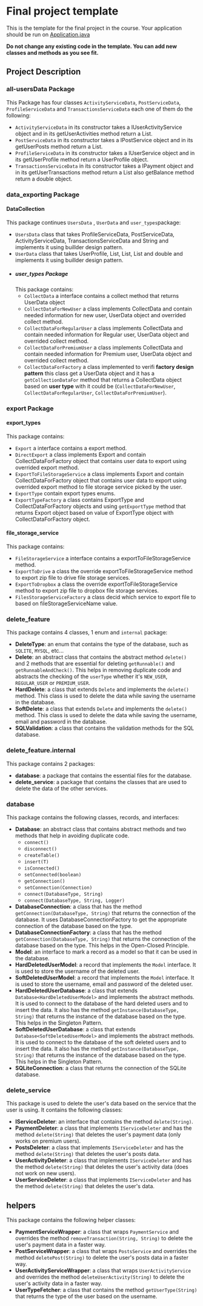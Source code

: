 Final project template 
======================
This is the template for the final project in the course. Your application should be run on [Application.java](src%2Fedu%2Fnajah%2Fcap%2Fdata%2FApplication.java)

**Do not change any existing code in the template. You can add new classes and methods as you see fit.**

## Project Description

### all-usersData Package
This Package has four classes ```ActivityServiceData```, ```PostServiceData```, ```ProfileServiceData``` and ```TransactionsServiceData``` each one of them do the following:
- ```ActivityServiceData``` in its constructor takes a IUserActivityService object and in its getUserActivities method return a List<UserActivity>.
- ```PostServiceData``` in its constructor takes a IPostService object and in its getUserPosts method return a List<Post>.
- ```ProfileServiceData``` in its constructor takes a IUserService object and in its getUserProfile method return a UserProfile object.
- ```TransactionsServiceData``` in its constructor takes a IPayment object and in its getUserTransactions method return a List<Transaction> also getBalance method return a double object.

### data_exporting Package 
#### DataCollection 
This package continues ```UsersData``` , ```UserData``` and ```user_types```package:
- ```UsersData``` class that takes ProfileServiceData, PostServiceData, ActivityServiceData, TransactionsServiceData and String and implements it using buillder design pattern.
- ```UserData``` class that takes UserProfile, List<Post>, List<UserActivity>, List<Transaction> and double and implements it using buillder design pattern.
- ##### user_types Package
  This package contains:
  - ```CollectData``` a interface contains a collect method that returns UserData object  
  - ```CollectDataForNewUser``` a class implements CollectData and contain needed information for new user, UserData object       and overrided collect method.
  - ```CollectDataForRegularUser``` a class implements CollectData and contain needed information for Regular user, UserData     object and overrided collect method.
  - ```CollectDataForPremiumUser``` a class implements CollectData and contain needed information for Premium user, UserData     object and overrided collect method.
  -  ```CollectDataForFactory```  a class implemented to verifi __factory design pattern__ this class get a UserData object      and it has a ```getCollectionDataFor``` method that returns a CollectData object based on __user type__ with it could be       (```CollectDataForNewUser```, ```CollectDataForRegularUser```, ```CollectDataForPremiumUser```).
  
### export Package
#### export_types 
This package contains:
- ```Export``` a interface contains a export method. 
- ```DirectExport``` a class implements Export and contain CollectDataForFactory object that contains user data to export using overrided export method.
- ```ExportToFileStorageService``` a class implements Export and contain CollectDataForFactory object that contains user data to export using overrided export method to file storage service picked by the user.
- ```ExportType``` contain export types enums.
- ```ExportTypeFactory``` a class contains ExportType and CollectDataForFactory objects and using ```getExportType``` method that returns Export object based on value of ExportType object with CollectDataForFactory object.

#### file_storage_service
This package contains:
- ```FileStorageService``` a interface contains a exportToFileStorageService method.
- ```ExportToDrive``` a class the override exportToFileStorageService method to export zip file to drive file storage services.
- ```ExportToDropbox``` a class the override exportToFileStorageService method to export zip file to dropbox file storage services.
- ```FilesStorageServiceFactory``` a class decid which service to export file to based on fileStorageServiceName value. 

### delete_feature
This package contains 4 classes, 1 enum and `internal` package:
* **DeleteType**: an enum that contains the type of the database, such as `SQLITE`, `MYSQL`, etc...
* **Delete**: an abstract class that contains the abstract method `delete()` and 2 methods that are essential for deleting `getRunnable()` and `getRunnableAndCheck()`. This helps in removing duplicate code and abstracts the checking of the `userType` whether it's `NEW_USER`, `REGULAR_USER` or `PREMIUM_USER`.
* **HardDelete**: a class that extends `Delete` and implements the `delete()` method. This class is used to delete the data while saving the username in the database.
* **SoftDelete**: a class that extends `Delete` and implements the `delete()` method. This class is used to delete the data while saving the username, email and password in the database.
* **SQLValidation**: a class that contains the validation methods for the SQL database.

### delete_feature.internal
This package contains 2 packages:
* **database**: a package that contains the essential files for the database.
* **delete_service**: a package that contains the classes that are used to delete the data of the other services.

### database
This package contains the following classes, records, and interfaces:
* **Database<T extends Model>**: an abstract class that contains abstract methods and two methods that help in avoiding duplicate code.
    * `connect()`
    * `disconnect()`
    * `createTable()`
    * `insert(T)`
    * `isConnected()`
    * `setConnected(boolean)`
    * `getConnection()`
    * `setConnection(Connection)`
    * `connect(DatabaseType, String)`
    * `connect(DatabaseType, String, Logger)`
* **DatabaseConnection**: a class that has the method `getConnection(DatabaseType, String)` that returns the connection of the database. It uses DatabaseConnectionFactory to get the appropriate connection of the database based on the type.
* **DatabaseConnectionFactory**: a class that has the method `getConnection(DatabaseType, String)` that returns the connection of the database based on the type. This helps in the Open-Closed Principle.
* **Model**: an interface to mark a record as a model so that it can be used in the database.
* **HardDeletedUserModel**: a record that implements the `Model` interface. It is used to store the username of the deleted user.
* **SoftDeletedUserModel**: a record that implements the `Model` interface. It is used to store the username, email and password of the deleted user.
* **HardDeletedUserDatabase**: a class that extends `Database<HardDeletedUserModel>` and implements the abstract methods. It is used to connect to the database of the hard deleted users and to insert the data. It also has the method `getInstance(DatabaseType, String)` that returns the instance of the database based on the type. This helps in the Singleton Pattern.
* **SoftDeletedUserDatabase**: a class that extends `Database<SoftDeletedUserModel>` and implements the abstract methods. It is used to connect to the database of the soft deleted users and to insert the data. It also has the method `getInstance(DatabaseType, String)` that returns the instance of the database based on the type. This helps in the Singleton Pattern.
* **SQLiteConnection**: a class that returns the connection of the SQLite database.

### delete_service
This package is used to delete the user's data based on the service that the user is using. It contains the following classes:
* **IServiceDeleter**: an interface that contains the method `delete(String)`.
* **PaymentDeleter**: a class that implements `IServiceDeleter` and has the method `delete(String)` that deletes the user's payment data (only works on premium users).
* **PostsDeleter**: a class that implements `IServiceDeleter` and has the method `delete(String)` that deletes the user's posts data.
* **UserActivityDeleter**: a class that implements `IServiceDeleter` and has the method `delete(String)` that deletes the user's activity data (does not work on new users).
* **UserServiceDeleter**: a class that implements `IServiceDeleter` and has the method `delete(String)` that deletes the user's data.

## helpers
This package contains the following helper classes:
* **PaymentServiceWrapper**: a class that wraps `PaymentService` and overrides the method `removeTransaction(String, String)` to delete the user's payment data in a faster way.
* **PostServiceWrapper**: a class that wraps `PostsService` and overrides the method `deletePost(String)` to delete the user's posts data in a faster way.
* **UserActivityServiceWrapper**: a class that wraps `UserActivityService` and overrides the method `deleteUserActivity(String)` to delete the user's activity data in a faster way.
* **UserTypeFetcher**: a class that contains the method `getUserType(String)` that returns the type of the user based on the username.

